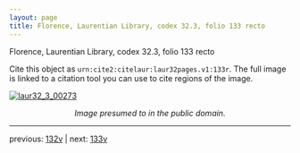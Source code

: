 ```yaml
---
layout: page
title: Florence, Laurentian Library, codex 32.3, folio 133 recto
---
```


Florence, Laurentian Library, codex 32.3, folio 133 recto

Cite this object as `urn:cite2:citelaur:laur32pages.v1:133r`.  The full image is linked to a citation tool you can use to cite regions of the image.

[![laur32_3_00273](http://www.homermultitext.org/iipsrv?IIIF=/project/homer/pyramidal/deepzoom/citelaur/laur32imgs/v1/laur32_3_00273.tif/full/800,/0/default.jpg)](http://www.homermultitext.org/ict2/?urn=urn:cite2:citelaur:laur32imgs.v1:laur32_3_00273) 

<p style="text-align: center; font-style: italic;">Image presumed to in the public domain.</p>

---

previous: [132v](../132v/) | next: [133v](../133v/)